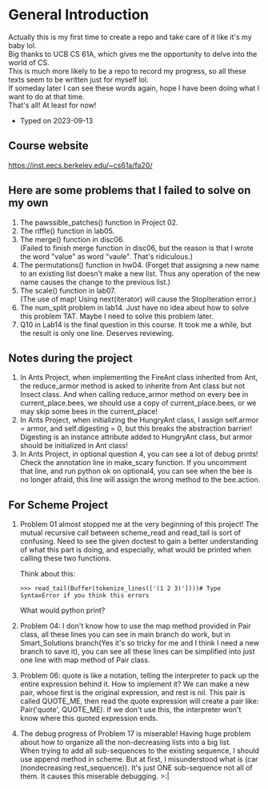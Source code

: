 # General Introduction

Actually this is my first time to create a repo and take care of it like it's my baby lol.  
Big thanks to UCB CS 61A, which gives me the opportunity to delve into the world of CS.  
This is much more likely to be a repo to record my progress, so all these texts seem to be written just for myself lol.  
If someday later I can see these words again, hope I have been doing what I want to do at that time.  
That's all! At least for now!

- Typed on 2023-09-13

## Course website

<https://inst.eecs.berkeley.edu/~cs61a/fa20/>

## Here are some problems that I failed to solve on my own

1. The pawssible_patches() function in Project 02.  
2. The riffle() function in lab05.  
3. The merge() function in disc06.  
(Failed to finish merge function in disc06, but the reason is that I wrote the word "value" as word "vaule". That's ridiculous.)  
4. The permutations() function in hw04.
(Forget that assigning a new name to an existing list doesn't make a new list. Thus any operation of the new name causes the change to the previous list.)  
5. The scale() function in lab07.  
(The use of map! Using next(iterator) will cause the StopIteration error.)  
6. The num_split problem in lab14. Just have no idea about how to solve this problem TAT. Maybe I need to solve this problem later.  
7. Q10 in Lab14 is the final question in this course. It took me a while, but the result is only one line. Deserves reviewing.
  
## Notes during the project

1. In Ants Project, when implementing the FireAnt class inherited from Ant, the reduce_armor method is asked to inherite from Ant class but not Insect class. And when calling reduce_armor method on every bee in current_place.bees, we should use a copy of current_place.bees, or we may skip some bees in the current_place!  
2. In Ants Project, when initializing the HungryAnt class, I assign self.armor = armor, and self.digesting = 0, but this breaks the abstraction barrier! Digesting is an instance attribute added to HungryAnt class, but armor should be initialized in Ant class!  
3. In Ants Project, in optional question 4, you can see a lot of debug prints! Check the annotation line in make_scary function. If you uncomment that line, and run python ok on optional4, you can see when the bee is no longer afraid, this line will assign the wrong method to the bee.action.

## For Scheme Project

1. Problem 01 almost stopped me at the very beginning of this project! The mutual recursive call between scheme_read and read_tail is sort of confusing. Need to see the given doctest to gain a better understanding of what this part is doing, and especially, what would be printed when calling these two functions.

    Think about this:

    `>>> read_tail(Buffer(tokenize_lines(['(1 2 3)'])))# Type SyntaxError if you think this errors`

    What would python print?  
  
2. Problem 04: I don't know how to use the map method provided in Pair class, all these lines you can see in main branch do work, but in Smart_Solutions branch(Yes it's so tricky for me and I think I need a new branch to save it), you can see all these lines can be simplified into just one line with map method of Pair class.  
  
3. Problem 06: quote is like a notation, telling the interpreter to pack up the entire expression behind it. How to implement it? We can make a new pair, whose first is the original expression, and rest is nil. This pair is called QUOTE_ME, then read the quote expression will create a pair like: Pair('quote', QUOTE_ME). If we don't use this, the interpreter won't know where this quoted expression ends.  
  
4. The debug progress of Problem 17 is miserable! Having huge problem about how to organize all the non-decreasing lists into a big list.  
When trying to add all sub-sequences to the existing sequence, I should use append method in scheme. But at first, I misunderstood what is (car (nondecreasing rest_sequence)). It's just ONE sub-sequence not all of them. It causes this miserable debugging. >:|  
